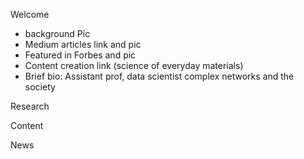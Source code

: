 Welcome
  - background Pic
  - Medium articles link and pic
  - Featured in Forbes and pic
  - Content creation link (science of everyday materials)
  - Brief bio: Assistant prof, data scientist complex networks and the society


Research

Content

News
